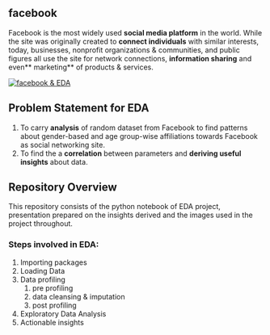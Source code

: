## facebook
Facebook is the most widely used **social media platform** in the world. 
While the site was originally created to **connect individuals** with similar interests, today, businesses, nonprofit organizations & communities, and public figures all use the site for network connections, **information sharing** and even** marketing** of products & services.

[![facebook & EDA](https://raw.githubusercontent.com/PriyankaGPawar/INSAID_Term1_Project/master/fb_EDA.png "facebook & EDA")](https://raw.githubusercontent.com/PriyankaGPawar/INSAID_Term1_Project/master/fb_EDA.png "facebook & EDA")

## Problem Statement for EDA
1. To carry **analysis** of random dataset from Facebook to find patterns about gender-based and age group-wise affiliations towards Facebook as social networking site.
1. To find the a **correlation** between parameters and **deriving useful insights** about data.

## Repository Overview
This repository consists of the python notebook of EDA project, presentation prepared on the insights derived and the images used in the project throughout. 

### Steps involved in EDA:
1. Importing packages
2. Loading Data
3. Data profiling
	1. pre profiling
	2. data cleansing & imputation
	3. post profiling
4. Exploratory Data Analysis
5. Actionable insights
